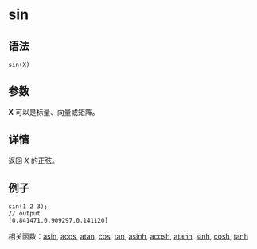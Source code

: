 # sin

## 语法

`sin(X)`

## 参数

**X** 可以是标量、向量或矩阵。

## 详情

返回 *X* 的正弦。

## 例子

```
sin(1 2 3);
// output
[0.841471,0.909297,0.141120]
```

相关函数：[asin](../a/asin.md), [acos](../a/acos.md), [atan](../a/atan.md), [cos](../c/cos.md), [tan](../t/tan.md), [asinh](../a/asinh.md), [acosh](../a/acosh.md), [atanh](../a/atanh.md), [sinh](sinh.md), [cosh](../c/cosh.md), [tanh](../t/tanh.md)

